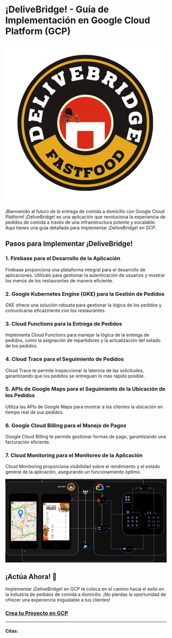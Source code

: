 # ¡DeliveBridge! - Guía de Implementación en Google Cloud Platform (GCP)

![Delivebridge](img/logogif.gif)

¡Bienvenido al futuro de la entrega de comida a domicilio con Google Cloud Platform! ¡DeliveBridge! es una aplicación que revoluciona la experiencia de pedidos de comida a través de una infraestructura potente y escalable. Aquí tienes una guía detallada para implementar ¡DeliveBridge! en GCP.

## Pasos para Implementar ¡DeliveBridge!

### 1. Firebase para el Desarrollo de la Aplicación
Firebase proporciona una plataforma integral para el desarrollo de aplicaciones. Utilízalo para gestionar la autenticación de usuarios y mostrar los menús de los restaurantes de manera eficiente.

### 2. Google Kubernetes Engine (GKE) para la Gestión de Pedidos
GKE ofrece una solución robusta para gestionar la lógica de los pedidos y comunicarse eficazmente con los restaurantes.

### 3. Cloud Functions para la Entrega de Pedidos
Implementa Cloud Functions para manejar la lógica de la entrega de pedidos, como la asignación de repartidores y la actualización del estado de los pedidos.

### 4. Cloud Trace para el Seguimiento de Pedidos
Cloud Trace te permite inspeccionar la latencia de las solicitudes, garantizando que los pedidos se entreguen lo más rápido posible.

### 5. APIs de Google Maps para el Seguimiento de la Ubicación de los Pedidos
Utiliza las APIs de Google Maps para mostrar a los clientes la ubicación en tiempo real de sus pedidos.

### 6. Google Cloud Billing para el Manejo de Pagos
Google Cloud Billing te permite gestionar formas de pago, garantizando una facturación eficiente.

### 7. Cloud Monitoring para el Monitoreo de la Aplicación
Cloud Monitoring proporciona visibilidad sobre el rendimiento y el estado general de la aplicación, asegurando un funcionamiento óptimo.

![Delivebridge](img/1234.png)

## ¡Actúa Ahora! 🚀

Implementar ¡DeliveBridge! en GCP te coloca en el camino hacia el éxito en la industria de pedidos de comida a domicilio. ¡No pierdas la oportunidad de ofrecer una experiencia inigualable a tus clientes!

### [Crea tu Proyecto en GCP](https://console.cloud.google.com/?hl=es)

---

#### Citas:
[^1^]: [Historia de Éxito - PedidosYa](https://cloud.google.com/customers/pedidosya?hl=es-419)


